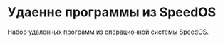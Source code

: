 # Удаенне программы из SpeedOS
Набор удаленных программ из операционной системы [SpeedOS](https://github.com/ma3rxofficial/ComputerCraft/).
